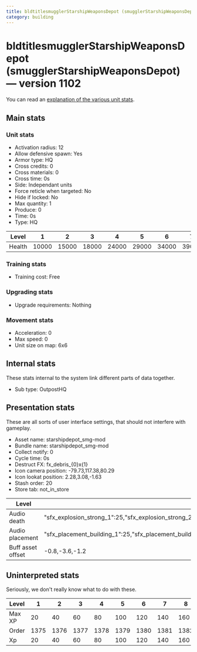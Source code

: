 ```yaml
---
title: bldtitlesmugglerStarshipWeaponsDepot (smugglerStarshipWeaponsDepot)
category: building
---
```


# bldtitlesmugglerStarshipWeaponsDepot (smugglerStarshipWeaponsDepot) — version 1102

You can read an [explanation  of the various unit stats](unitexplained.md).

## Main stats

### Unit stats

  * Activation radius: 12
  * Allow defensive spawn: Yes
  * Armor type: HQ
  * Cross credits: 0
  * Cross materials: 0
  * Cross time: 0s
  * Side: Independant units
  * Force reticle when targeted: No
  * Hide if locked: No
  * Max quantity: 1
  * Produce: 0
  * Time: 0s
  * Type: HQ

|Level |1    |2    |3    |4    |5    |6    |7    |8    |9    |10   |
|------|-----|-----|-----|-----|-----|-----|-----|-----|-----|-----|
|Health|10000|15000|18000|24000|29000|34000|39000|44000|49000|54000|


### Training stats

  * Training cost: Free

### Upgrading stats

  * Upgrade requirements: Nothing

### Movement stats

  * Acceleration: 0
  * Max speed: 0
  * Unit size on map: 6x6

## Internal stats

These stats internal to the system link different parts of data together.

  * Sub type: OutpostHQ

## Presentation stats

These are all sorts of user interface settings, that should not interfere with gameplay.

  * Asset name: starshipdepot_smg-mod
  * Bundle name: starshipdepot_smg-mod
  * Collect notify: 0
  * Cycle time: 0s
  * Destruct FX: fx_debris_{0}x{1}
  * Icon camera position: -79.73,117.38,80.29
  * Icon lookat position: 2.28,3.08,-1.63
  * Stash order: 20
  * Store tab: not_in_store

|Level            |1                                                                                                                       |2                                                                                                                       |3                                                                                                                       |4                                                                                                                       |5                                                                                                                       |6                                                                                                                       |7                                                                                                                       |8                                                                                                                       |9                                                                                                                       |10                                                                                                                      |
|-----------------|------------------------------------------------------------------------------------------------------------------------|------------------------------------------------------------------------------------------------------------------------|------------------------------------------------------------------------------------------------------------------------|------------------------------------------------------------------------------------------------------------------------|------------------------------------------------------------------------------------------------------------------------|------------------------------------------------------------------------------------------------------------------------|------------------------------------------------------------------------------------------------------------------------|------------------------------------------------------------------------------------------------------------------------|------------------------------------------------------------------------------------------------------------------------|------------------------------------------------------------------------------------------------------------------------|
|Audio death      |"sfx_explosion_strong_1":25,"sfx_explosion_strong_2":25,"sfx_explosion_strong_3":25,"sfx_explosion_strong_4":165        |"sfx_explosion_strong_1":25,"sfx_explosion_strong_2":25,"sfx_explosion_strong_3":25,"sfx_explosion_strong_4":166        |"sfx_explosion_strong_1":25,"sfx_explosion_strong_2":25,"sfx_explosion_strong_3":25,"sfx_explosion_strong_4":167        |"sfx_explosion_strong_1":25,"sfx_explosion_strong_2":25,"sfx_explosion_strong_3":25,"sfx_explosion_strong_4":168        |"sfx_explosion_strong_1":25,"sfx_explosion_strong_2":25,"sfx_explosion_strong_3":25,"sfx_explosion_strong_4":169        |"sfx_explosion_strong_1":25,"sfx_explosion_strong_2":25,"sfx_explosion_strong_3":25,"sfx_explosion_strong_4":170        |"sfx_explosion_strong_1":25,"sfx_explosion_strong_2":25,"sfx_explosion_strong_3":25,"sfx_explosion_strong_4":171        |"sfx_explosion_strong_1":25,"sfx_explosion_strong_2":25,"sfx_explosion_strong_3":25,"sfx_explosion_strong_4":172        |"sfx_explosion_strong_1":25,"sfx_explosion_strong_2":25,"sfx_explosion_strong_3":25,"sfx_explosion_strong_4":173        |"sfx_explosion_strong_1":25,"sfx_explosion_strong_2":25,"sfx_explosion_strong_3":25,"sfx_explosion_strong_4":174        |
|Audio placement  |"sfx_placement_building_1":25,"sfx_placement_building_2":25,"sfx_placement_building_3":25,"sfx_placement_building_4":165|"sfx_placement_building_1":25,"sfx_placement_building_2":25,"sfx_placement_building_3":25,"sfx_placement_building_4":166|"sfx_placement_building_1":25,"sfx_placement_building_2":25,"sfx_placement_building_3":25,"sfx_placement_building_4":167|"sfx_placement_building_1":25,"sfx_placement_building_2":25,"sfx_placement_building_3":25,"sfx_placement_building_4":168|"sfx_placement_building_1":25,"sfx_placement_building_2":25,"sfx_placement_building_3":25,"sfx_placement_building_4":169|"sfx_placement_building_1":25,"sfx_placement_building_2":25,"sfx_placement_building_3":25,"sfx_placement_building_4":170|"sfx_placement_building_1":25,"sfx_placement_building_2":25,"sfx_placement_building_3":25,"sfx_placement_building_4":171|"sfx_placement_building_1":25,"sfx_placement_building_2":25,"sfx_placement_building_3":25,"sfx_placement_building_4":172|"sfx_placement_building_1":25,"sfx_placement_building_2":25,"sfx_placement_building_3":25,"sfx_placement_building_4":173|"sfx_placement_building_1":25,"sfx_placement_building_2":25,"sfx_placement_building_3":25,"sfx_placement_building_4":174|
|Buff asset offset|-0.8,-3.6,-1.2                                                                                                          |-0.8,-3.6,-1.2                                                                                                          |-0.8,-3.6,-1.2                                                                                                          |-1,-3.6,-1.6                                                                                                            |-1.6,-2.4,-1.6                                                                                                          |-1.6,-2.4,-1.6                                                                                                          |-2,-2.2,-2                                                                                                              |-2.6,-1.8,-2.6                                                                                                          |-2.6,-1.8,-2.6                                                                                                          |-2.6,-1.8,-2.6                                                                                                          |


## Uninterpreted stats

Seriously, we don't really know what to do with these.

|Level |1   |2   |3   |4   |5   |6   |7   |8   |9   |10  |
|------|----|----|----|----|----|----|----|----|----|----|
|Max XP|20  |40  |60  |80  |100 |120 |140 |160 |180 |200 |
|Order |1375|1376|1377|1378|1379|1380|1381|1382|1383|1384|
|Xp    |20  |40  |60  |80  |100 |120 |140 |160 |180 |200 |


